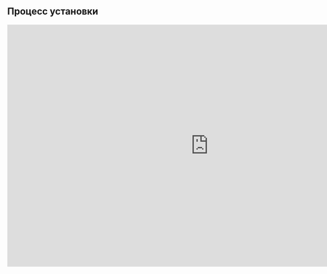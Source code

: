 ## Процесс установки

<iframe src="https://docs.google.com/presentation/d/e/2PACX-1vRsDHWhHjtEPHuNH3MEVRxJSW1t8_43oRjOOcEh4stj_sM3oMeOrG_12jWfCPg6V2-Vr_vUTvFy2qPV/embed?start=false&loop=true&delayms=999999" frameborder="0" width="920" height="554" allowfullscreen="true" mozallowfullscreen="true" webkitallowfullscreen="true"></iframe>
